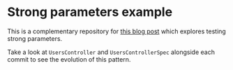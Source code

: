 # Strong parameters example

This is a complementary repository for [this blog post](http://pivotallabs.com/rails-4-testing-strong-parameters/) which explores testing strong parameters. 

Take a look at `UsersController` and `UsersControllerSpec` alongside each commit to see the evolution of this pattern.
